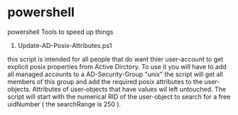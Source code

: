 # powershell
powershell Tools to speed up things

1) Update-AD-Posix-Attributes.ps1

this script is intended for all people that do want thier user-account
to get explicit posix properties from Active Dirctory. To use it you will
have to add all managed accounts to a AD-Security-Group "unix" the script 
will get all members of this group and add the required posix attributes
to the user-objects. Attributes of user-objects that have values wil left
untouched. The script will start with the numerical RID of the user-object
to search for a free uidNumber ( the searchRange is 250 ).
